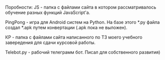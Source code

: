 Поробности:
JS - папка с файлами сайта в котором рассматривалось обучение разных функций JavaScript'а.

PingPong - игра для Android систем на Python. На базе этого  *.py файла создал *.apk путем конвертации (.apk пока не выложен).

КР - папка с файлами сайта написанного по ТЗ моего учебного завередения для сдачи курсовой работы. 

Telebot.py - рабочий телеграмм бот. Писал для собственного развития)
